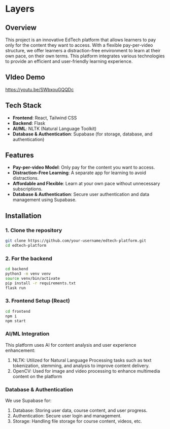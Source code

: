 # Layers

## Overview

This project is an innovative EdTech platform that allows learners to pay only for the content they want to access. With a flexible pay-per-video structure, we offer learners a distraction-free environment to learn at their own pace, on their own terms. This platform integrates various technologies to provide an efficient and user-friendly learning experience.

## VIdeo Demo
https://youtu.be/SWbxouGQQDc

## Tech Stack

- **Frontend**: React, Tailwind CSS
- **Backend**: Flask
- **AI/ML**: NLTK (Natural Language Toolkit)
- **Database & Authentication**: Supabase (for storage, database, and authentication)

## Features

- **Pay-per-video Model**: Only pay for the content you want to access.
- **Distraction-Free Learning**: A separate app for learning to avoid distractions.
- **Affordable and Flexible**: Learn at your own pace without unnecessary subscriptions.
- **Database & Authentication**: Secure user authentication and data management using Supabase.

## Installation

### 1. Clone the repository

```bash
git clone https://github.com/your-username/edtech-platform.git
cd edtech-platform
```
### 2. For the backend
```bash
cd backend
python3 -m venv venv
source venv/bin/activate
pip install -r requirements.txt
flask run
```

### 3. Frontend Setup (React)
```bash
cd frontend
npm i
npm start
```

### AI/ML Integration
This platform uses AI for content analysis and user experience enhancement:

1. NLTK: Utilized for Natural Language Processing tasks such as text tokenization, stemming, and analysis to improve content delivery.
2. OpenCV: Used for image and video processing to enhance multimedia content on the platform

### Database & Authentication
We use Supabase for:

1. Database: Storing user data, course content, and user progress.
2. Authentication: Secure user login and management.
3. Storage: Handling file storage for course content, videos, etc.
